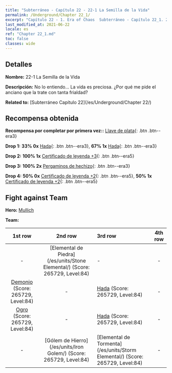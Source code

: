 ```yaml
---
title: "Subterráneo - Capítulo 22 - 22-1 La Semilla de la Vida"
permalink: /Underground/Chapter 22_1/
excerpt: "Capítulo 22 - 1. Era of Chaos  Subterráneo - Capítulo 22_1. 22-1 La Semilla de la Vida"
last_modified_at: 2021-06-22
locale: es
ref: "Chapter 22_1.md"
toc: false
classes: wide
---
```


## Detalles

 **Nombre:** 22-1 La Semilla de la Vida

 **Descripción:** No lo entiendo... La vida es preciosa. ¿Por qué me pide el anciano que la trate con tanta frialdad?

 **Related to:** [Subterráneo Capítulo 22](/es/Underground/Chapter 22/)

## Recompensa obtenida

 **Recompensa por completar por primera vez::** [Llave de plata](/ItemsES/con_693/){: .btn .btn--era3}

 **Drop 1:** **33% 0x** [Hada](/ItemsES/unt_262/){: .btn .btn--era3}, **67% 1x** [Hada](/ItemsES/unt_262/){: .btn .btn--era3}

 **Drop 2:** **100% 1x** [Certificado de leyenda +3](/ItemsES/mat_88/){: .btn .btn--era5}

 **Drop 3:** **100% 2x** [Pergaminos de hechizo](/ItemsES/con_694/){: .btn .btn--era3}

 **Drop 4:** **50% 0x** [Certificado de leyenda +2](/ItemsES/mat_81/){: .btn .btn--era5}, **50% 1x** [Certificado de leyenda +2](/ItemsES/mat_81/){: .btn .btn--era5}


## Fight against Team
 **Hero:** [Mullich](/es/heroes/Mullich/)

 **Team:**


  | 1st row | 2nd row | 3rd row | 4th row |
  |:----:|:----:|:----|:----:|
  | - | [Elemental de Piedra](/es/units/Stone Elemental/) (Score: 265729, Level:84)  | - | - |
  | [Demonio](/es/units/Demon/) (Score: 265729, Level:84)  | - | [Hada](/es/units/Sprite/) (Score: 265729, Level:84)  | - |
  | [Ogro](/es/units/Ogre/) (Score: 265729, Level:84)  | - | [Hada](/es/units/Sprite/) (Score: 265729, Level:84)  | - |
  | - | [Gólem de Hierro](/es/units/Iron Golem/) (Score: 265729, Level:84)  | [Elemental de Tormenta](/es/units/Storm Elemental/) (Score: 265729, Level:84)  | - |


